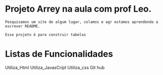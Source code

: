 # Projeto Arrey na aula com prof Leo. 
    
    Pesquisamos um site de algum lugar, colamos e agr estamos aprendendo a escrever README.

    Esse projeto é para construir tabelas

# Listas de Funcionalidades

Utiliza_Html
Utiliza_JavasCript
Utiliza_css
Git hub


